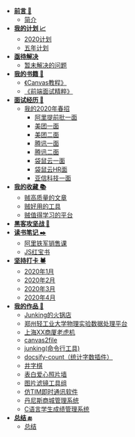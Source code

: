 * **[前言 🚪](#)**
    * [简介](README.md)
* **[我的计划 📈️](#)**
    * [2020计划](plans/2020plan.md)
    * [五年计划](plans/2020-2024.md)
* **[亟待解决](#)**
    * [暂未解决的问题](remaining/remaining-questions.md)
* **[我的书籍 📖](#)**
    * [《Canvas教程》](https://827652549.github.io/CanvasStudy/)
    * [《前端面试精粹》](https://827652549.github.io/my-book/)
* **[面试经历 🧙](#)**
    * [我的2020年春招](interview/2020Spring/2020spring.md)
        * [阿里提前批一面](interview/2020Spring/阿里提前批一面.md)
        * [美团一面](interview/2020Spring/美团一面.md)
        * [美团二面](interview/2020Spring/美团二面.md)
        * [腾讯一面](interview/2020Spring/腾讯一面.md)
        * [腾讯二面](interview/2020Spring/腾讯二面.md)
        * [袋鼠云一面](interview/2020Spring/袋鼠云一面.md)
        * [袋鼠云HR面](interview/2020Spring/袋鼠云HR面.md)
        * [亚信科技一面](interview/2020Spring/亚信科技一面.md)
* **[我的收藏 📚](#)**
    * [贼高质量的文章](collections/articles.md)
    * [贼好用的工具](collections/tools.md)
    * [贼值得学习的平台](collections/platforms.md)
* **[黑客攻坚战 🦠](hack/eg.md)**
* **[读书笔记 ✒️](#)**
    * [阿里铁军销售课](reading-notes/alibaba-sell.md)
    * [JS红宝书](https://blog.csdn.net/huoyihengyuan/category_9385121.html)
* **[坚持打卡 🕷️](#)**
    * [2020年1月](persistence/2020_01.md)
    * [2020年2月](persistence/2020_02.md)
    * [2020年3月](persistence/2020_03.md)
    * [2020年4月](persistence/2020_04.md)
* **[我的作品 🎨](#)**
    * [Junking的火锅店](https://github.com/827652549/Junking-home)
    * [郑州轻工业大学物理实验数据处理平台](https://github.com/827652549/zzuli-physics-platform)
    * [上海XX商厦老虎机](https://github.com/827652549/tiger-game)
    * [canvas2file](https://github.com/827652549/canvas2file)
    * [junking(命令行工具)](https://github.com/827652549/junking)
    * [docsify-count（统计字数插件）](https://github.com/827652549/docsify-count)
    * [井字棋](https://github.com/827652549/well-chess)
    * [表白爱心照片墙](https://github.com/827652549/love-wall)
    * [图片滤镜工具组](https://github.com/827652549/PictureFilter)
    * [仿TIM即时通讯软件](https://github.com/827652549/Java-QQCopy)
    * [丹尼斯商城管理系统](https://github.com/827652549/Dennis)
    * [C语言学生成绩管理系统](https://github.com/827652549/Student-score-manager)
* **[总结 🔚](#)️**
    * [总结](summary/summary.md)


